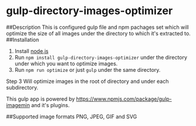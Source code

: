 # gulp-directory-images-optimizer
##Description
This is configured gulp file and npm pachages set which will optimize the size of all images under the directory to which it's extracted to.
##Installation
1) Install [node.js](https://nodejs.org/en)
2) Run `npm install gulp-directory-images-optimizer` under the directory under which you want to optimize images.
3) Run `npm run optimize` or just `gulp` under the same directory.

Step 3 Will optimize images in the root of directory and under each subdirectory.

This gulp app is powered by https://www.npmjs.com/package/gulp-imagemin and it's plugins.

##Supported image formats
PNG, JPEG, GIF and SVG
